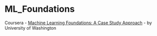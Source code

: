 # ML_Foundations
Coursera - [Machine Learning Foundations: A Case Study Approach](https://www.coursera.org/learn/ml-foundations "Machine Learning") - by University of Washington
